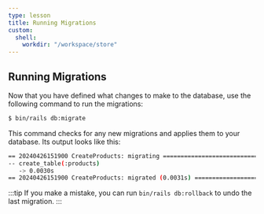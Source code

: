 ```yaml
---
type: lesson
title: Running Migrations
custom:
  shell:
    workdir: "/workspace/store"
---
```


Running Migrations
-------------------

Now that you have defined what changes to make to the database, use the
following command to run the migrations:

```bash
$ bin/rails db:migrate
```

This command checks for any new migrations and applies them to your database.
Its output looks like this:

```bash
== 20240426151900 CreateProducts: migrating ===================================
-- create_table(:products)
   -> 0.0030s
== 20240426151900 CreateProducts: migrated (0.0031s) ==========================
```

:::tip
If you make a mistake, you can run `bin/rails db:rollback` to undo the last
migration.
:::
